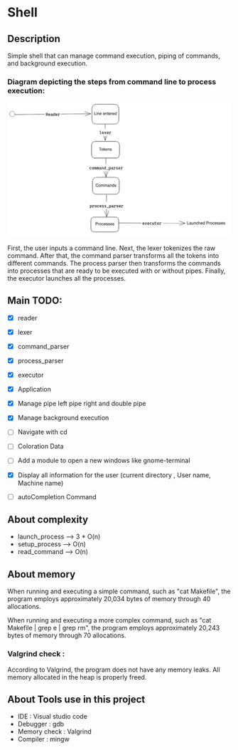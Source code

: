 # Shell

## Description
Simple shell that can manage command execution, piping of commands, and background execution.


### Diagram depicting the steps from command line to process execution:

![DIAGRAMME](/ressources/ParsingCommandStep.png "ParsingCommandStep")

First, the user inputs a command line. Next, the lexer tokenizes the raw command. After that, the command parser transforms all the tokens into different commands. The process parser then transforms the commands into processes that are ready to be executed with or without pipes. Finally, the executor launches all the processes.

## Main TODO:
* [x] reader
* [x] lexer
* [x] command_parser
* [x] process_parser 
* [x] executor
* [x] Application
* [x] Manage pipe left pipe right and double pipe
* [x] Manage background execution
* [ ] Navigate with cd 
* [ ] Coloration Data
* [ ] Add a module to open a new windows like gnome-terminal
* [x] Display all information for the user (current directory , User name, Machine name)
* [ ] autoCompletion Command



## About complexity 
+ launch_process --> 3 * O(n)
+ setup_process --> O(n)
+ read_command  --> O(n)
## About memory

When running and executing a simple command, such as "cat Makefile", the program employs approximately 20,034 bytes of memory through 40 allocations.

When running and executing a more complex command, such as "cat Makefile | grep e | grep rm", the program employs approximately 20,243 bytes of memory through 70 allocations.

### Valgrind check : 

According to Valgrind, the program does not have any memory leaks. All memory allocated in the heap is properly freed.

## About Tools use in this project

+ IDE : Visual studio code 
+ Debugger : gdb
+ Memory check : Valgrind 
+ Compiler : mingw 
